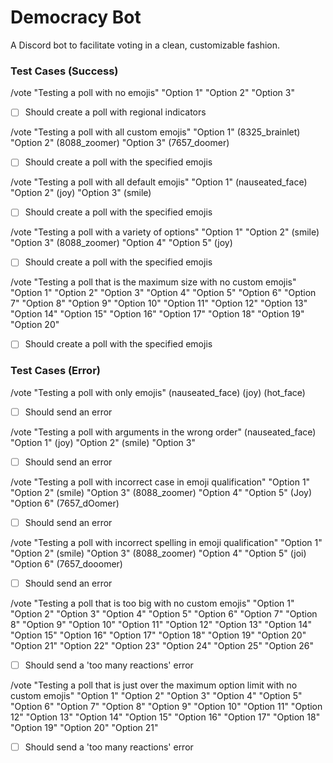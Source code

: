 # Democracy Bot

A Discord bot to facilitate voting in a clean, customizable fashion.

### Test Cases (Success)
/vote "Testing a poll with no emojis" "Option 1" "Option 2" "Option 3"
- [ ] Should create a poll with regional indicators

/vote "Testing a poll with all custom emojis" "Option 1" (8325_brainlet) "Option 2" (8088_zoomer) "Option 3" (7657_doomer)
- [ ] Should create a poll with the specified emojis

/vote "Testing a poll with all default emojis" "Option 1" (nauseated_face) "Option 2" (joy) "Option 3" (smile)
- [ ] Should create a poll with the specified emojis

/vote "Testing a poll with a variety of options" "Option 1" "Option 2" (smile) "Option 3" (8088_zoomer) "Option 4" "Option 5" (joy)
- [ ] Should create a poll with the specified emojis

/vote "Testing a poll that is the maximum size with no custom emojis" "Option 1" "Option 2" "Option 3" "Option 4" "Option 5" "Option 6" "Option 7" "Option 8" "Option 9" "Option 10" "Option 11" "Option 12" "Option 13" "Option 14" "Option 15" "Option 16" "Option 17" "Option 18" "Option 19" "Option 20"
- [ ] Should create a poll with the specified emojis

### Test Cases (Error)
/vote "Testing a poll with only emojis" (nauseated_face) (joy) (hot_face)
- [ ] Should send an error

/vote "Testing a poll with arguments in the wrong order" (nauseated_face) "Option 1" (joy) "Option 2" (smile) "Option 3"
- [ ] Should send an error

/vote "Testing a poll with incorrect case in emoji qualification" "Option 1" "Option 2" (smile) "Option 3" (8088_zoomer) "Option 4" "Option 5" (Joy) "Option 6" (7657_dOomer)
- [ ] Should send an error

/vote "Testing a poll with incorrect spelling in emoji qualification" "Option 1" "Option 2" (smile) "Option 3" (8088_zoomer) "Option 4" "Option 5" (joi) "Option 6" (7657_dooomer)
- [ ] Should send an error

/vote "Testing a poll that is too big with no custom emojis" "Option 1" "Option 2" "Option 3" "Option 4" "Option 5" "Option 6" "Option 7" "Option 8" "Option 9" "Option 10" "Option 11" "Option 12" "Option 13" "Option 14" "Option 15" "Option 16" "Option 17" "Option 18" "Option 19" "Option 20" "Option 21" "Option 22" "Option 23" "Option 24" "Option 25" "Option 26"
- [ ] Should send a 'too many reactions' error

/vote "Testing a poll that is just over the maximum option limit with no custom emojis" "Option 1" "Option 2" "Option 3" "Option 4" "Option 5" "Option 6" "Option 7" "Option 8" "Option 9" "Option 10" "Option 11" "Option 12" "Option 13" "Option 14" "Option 15" "Option 16" "Option 17" "Option 18" "Option 19" "Option 20" "Option 21"
- [ ] Should send a 'too many reactions' error